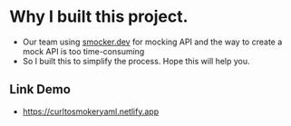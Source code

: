# Why I built this project.
- Our team using [smocker.dev]((https://smocker.dev/)) for mocking API and the way to create a mock API is too time-consuming
- So I built this to simplify the process. Hope this will help you. 

## Link Demo
- https://curltosmokeryaml.netlify.app

